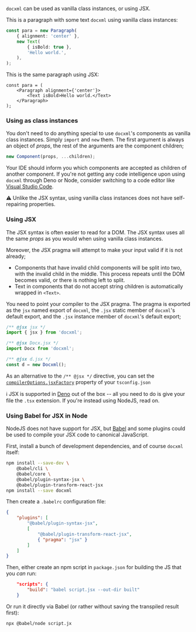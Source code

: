 `docxml` can be used as vanilla class instances, or using JSX.

This is a paragraph with some text `docxml` using vanilla class instances:

<!-- prettier-ignore -->
```ts
const para = new Paragraph(
	{ alignment: 'center' },
	new Text(
		{ isBold: true },
		'Hello world.',
	),
);
```

This is the same paragraph using JSX:

```tsx
const para = (
	<Paragraph alignment={'center'}>
		<Text isBold>Hello world.</Text>
	</Paragraph>
);
```

### Using as class instances

You don't need to do anything special to use `docxml`'s components as vanilla class instances. Simply `import` and `new` them. The first argument is always an object of _props_, the rest of the arguments are the component children;

```ts
new Component(props, ...children);
```

Your IDE should inform you which components are accepted as children of another component. If you're not getting any code intelligence upon using `docxml` through Deno or Node, consider switching to a code editor like [Visual Studio Code](https://code.visualstudio.com/).

⚠️ Unlike the JSX syntax, using vanilla class instances does not have self-repairing properties.

### Using JSX

The JSX syntax is often easier to read for a DOM. The JSX syntax uses all the same _props_ as you would when using vanilla class instances.

Moreover, the JSX pragma will attempt to make your input valid if it is not already;

- Components that have invalid child components will be split into two, with the invalid child in the middle. This process repeats until the DOM becomes valid, or there is nothing left to split.
- Text in components that do not accept string children is automatically wrapped in `<Text>`.

You need to point your compiler to the JSX pragma. The pragma is exported as the `jsx` named export of `docxml`, the `.jsx` static member of `docxml`'s default export, and the `.jsx` instance member of `docxml`'s default export;

```ts
/** @jsx jsx */
import { jsx } from 'docxml';

/** @jsx Docx.jsx */
import Docx from 'docxml';

/** @jsx d.jsx */
const d = new Docxml();
```

As an alternative to the `/** @jsx */` directive, you can set the [`compilerOptions.jsxFactory`](https://www.typescriptlang.org/tsconfig#jsxFactory) property of your `tsconfig.json`

ℹ️ JSX is supported in [Deno](https://deno.land) out of the box -- all you need to do is give your file the `.tsx` extension. If you're instead using NodeJS, read on.

### Using Babel for JSX in Node

NodeJS does not have support for JSX, but [Babel](https://babeljs.io/) and some plugins could be used to compile your JSX code to canonical JavaScript.

First, install a bunch of development dependencies, and of course `docxml` itself:

```sh
npm install --save-dev \
	@babel/cli \
	@babel/core \
	@babel/plugin-syntax-jsx \
	@babel/plugin-transform-react-jsx
npm install --save docxml
```

Then create a `.babelrc` configuration file:

<!-- prettier-ignore -->
```json
{
	"plugins": [
		"@babel/plugin-syntax-jsx",
		[
			"@babel/plugin-transform-react-jsx",
			{ "pragma": "jsx" }
		]
	]
}
```

Then, either create an npm script in `package.json` for building the JS that you _can_ run:

```json
	"scripts": {
		"build": "babel script.jsx --out-dir built"
	}
```

Or run it directly via Babel (or rather without saving the transpiled result first):

```sh
npx @babel/node script.jx
```
